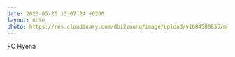```yaml
---
date: 2023-05-20 13:07:24 +0200
layout: note
photo: https://res.cloudinary.com/dbi2zounq/image/upload/v1684580835/mluqdrj0gu1b9oyjsi8p.jpg
---
```

FC Hyena
